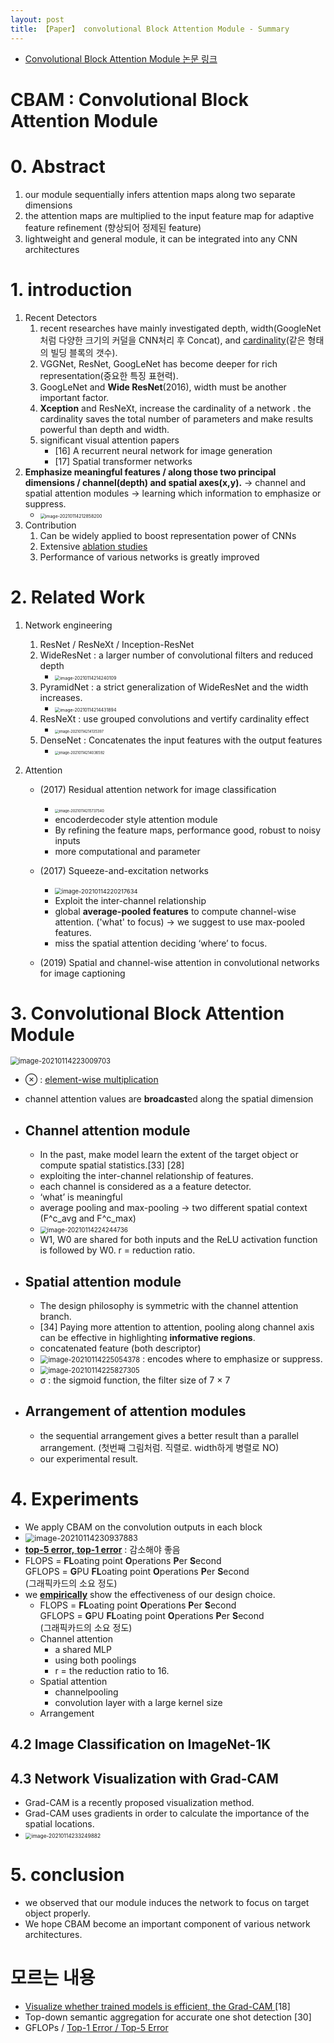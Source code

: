 ```yaml
---
layout: post
title: 【Paper】 convolutional Block Attention Module - Summary
---
```


- [Convolutional Block Attention Module 논문 링크](https://openaccess.thecvf.com/content_ECCV_2018/papers/Sanghyun_Woo_Convolutional_Block_Attention_ECCV_2018_paper.pdf)



# CBAM : Convolutional Block Attention Module

# 0. Abstract

1.  our module sequentially infers attention maps along two separate dimensions
2.   the attention maps are multiplied to the input feature map for adaptive feature refinement (향상되어 정제된 feature)
3.   lightweight and general module, it can be integrated into any CNN architectures



# 1. introduction

1. Recent Detectors
   1. recent researches  have mainly investigated depth, width(GoogleNet처럼 다양한 크기의 커덜을 CNN처리 후 Concat), and [cardinality](https://everyday-deeplearning.tistory.com/entry/%EC%B4%88-%EA%B0%84%EB%8B%A8-%EB%85%BC%EB%AC%B8%EB%A6%AC%EB%B7%B0ResNext)(같은 형태의 빌딩 블록의 갯수).
   2. VGGNet, ResNet, GoogLeNet has become deeper for rich representation(중요한 특징 표현력).
   3. GoogLeNet  and **Wide ResNet**(2016), width must be another important factor.
   4. **Xception** and ResNeXt, increase the cardinality of a network . the cardinality saves the total number of parameters and make results powerful than depth and width.
   5. significant visual attention papers 
      - \[16\] A recurrent neural network for image generation
      - \[17\] Spatial transformer networks
2. **Emphasize meaningful features / along those two principal dimensions / channel(depth) and spatial axes(x,y).** -> channel and spatial attention modules ->  learning which information to emphasize or suppress.
   - <img src="C:\Users\sb020\AppData\Roaming\Typora\typora-user-images\image-20210114212858200.png" alt="image-20210114212858200" style="zoom:50%;" />
3. Contribution
   1. Can be widely applied to boost representation power of CNNs
   2. Extensive [ablation studies](https://cumulu-s.tistory.com/8)
   3. Performance of various networks is greatly improved



# 2. Related Work

1. Network engineering

   1. ResNet / ResNeXt / Inception-ResNet 
   2. WideResNet :  a larger number of convolutional filters and reduced depth
      - <img src="C:\Users\sb020\AppData\Roaming\Typora\typora-user-images\image-20210114214240109.png" alt="image-20210114214240109" style="zoom: 50%;" />
   3. PyramidNet : a strict generalization of WideResNet and the width increases.
      - <img src="C:\Users\sb020\AppData\Roaming\Typora\typora-user-images\image-20210114214431894.png" alt="image-20210114214431894" style="zoom:50%;" />
   4. ResNeXt : use grouped convolutions and vertify cardinality effect
      - <img src="C:\Users\sb020\AppData\Roaming\Typora\typora-user-images\image-20210114214135397.png" alt="image-20210114214135397" style="zoom:40%;" />
   5. DenseNet :  Concatenates the input features with the output features 
      - <img src="C:\Users\sb020\AppData\Roaming\Typora\typora-user-images\image-20210114214036592.png" alt="image-20210114214036592" style="zoom:40%;" />

2. Attention

   - (2017) Residual attention network for image classification
     - <img src="C:\Users\sb020\AppData\Roaming\Typora\typora-user-images\image-20210114215737540.png" alt="image-20210114215737540" style="zoom: 40%;" />
     - encoderdecoder style attention module
     - By refining the feature maps, performance good, robust to noisy inputs
     - more computational and parameter 

   - (2017) Squeeze-and-excitation networks
     - <img src="C:\Users\sb020\AppData\Roaming\Typora\typora-user-images\image-20210114220217634.png" alt="image-20210114220217634" style="zoom:67%;" />
     - Exploit the inter-channel relationship
     - global **average-pooled features** to compute channel-wise attention. ('what' to focus) -> we suggest to use max-pooled features. 
     -  miss the spatial attention deciding ‘where’ to focus.
   - (2019)  Spatial and channel-wise attention in convolutional networks for image captioning



# 3. Convolutional Block Attention Module

<img src="C:\Users\sb020\AppData\Roaming\Typora\typora-user-images\image-20210114223009703.png" alt="image-20210114223009703" style="zoom:80%;" />

- ⊗ : [element-wise multiplication](https://m.blog.naver.com/PostView.nhn?blogId=cjh226&logNo=221356199190&proxyReferer=https:%2F%2Fwww.google.com%2F) 
- channel attention values are **broadcast**ed along the spatial dimension

- ## **Channel attention module**

  - In the past, make model learn the extent of the target object  or compute spatial statistics.\[33\] \[28\]
  -  exploiting the inter-channel relationship of features.
  -  each channel is considered as a a feature detector.
  - ‘what’ is meaningful 
  - average pooling and max-pooling -> two different spatial context (F^c_avg and F^c_max)
  - <img src="C:\Users\sb020\AppData\Roaming\Typora\typora-user-images\image-20210114224244736.png" alt="image-20210114224244736" style="zoom:70%;" />
  - W1, W0  are shared for both inputs and the ReLU activation function is followed by W0. r =  reduction ratio.

- ## **Spatial attention module**

  -  The design philosophy is symmetric with the channel attention branch.
  - \[34\] Paying more attention to attention, pooling along channel axis can be effective in highlighting **informative regions**. 
  - concatenated feature (both descriptor) 
  - <img src="C:\Users\sb020\AppData\Roaming\Typora\typora-user-images\image-20210114225054378.png" alt="image-20210114225054378" style="zoom:80%;" /> : encodes where to emphasize or suppress.
  - <img src="C:\Users\sb020\AppData\Roaming\Typora\typora-user-images\image-20210114225827305.png" alt="image-20210114225827305" style="zoom: 80%;" />
  -  σ : the sigmoid function,  the filter size of 7 × 7

- ## **Arrangement of attention modules**

  - the sequential arrangement gives a better result than a parallel arrangement. (첫번째 그림처럼. 직렬로. width하게 병렬로 NO)
  - our experimental result.



# 4. Experiments

- We apply CBAM on the convolution outputs in each block
- <img src="C:\Users\sb020\AppData\Roaming\Typora\typora-user-images\image-20210114230937883.png" alt="image-20210114230937883" style="zoom:90%;" />
- [**top-5 error,** **top-1 error**](https://bskyvision.com/422) : 감소해야 좋음
- FLOPS = **FL**oating point **O**perations **P**er **S**econd   
  GFLOPS = **G**PU **FL**oating point **O**perations **P**er **S**econd  
  (그래픽카드의 소요 정도)
- we [**empirically**](https://en.dict.naver.com/#/search?query=empirically) show the effectiveness of our design choice.
  - FLOPS = **FL**oating point **O**perations **P**er **S**econd   
    GFLOPS = **G**PU **FL**oating point **O**perations **P**er **S**econd  
    (그래픽카드의 소요 정도)
  - Channel attention 
    - a shared MLP
    - using both poolings
    - r = the reduction ratio to 16.
  - Spatial attention
    -  channelpooling
    - convolution layer with a large kernel size
  - Arrangement



## 4.2 Image Classification on ImageNet-1K

## 4.3 Network Visualization with Grad-CAM

- Grad-CAM is a recently proposed visualization method.
- Grad-CAM uses gradients in order to calculate the importance of the spatial locations.
- <img src="C:\Users\sb020\AppData\Roaming\Typora\typora-user-images\image-20210114233249882.png" alt="image-20210114233249882" style="zoom:60%;" />



# 5. conclusion

- we observed that our module induces the network to focus on target object properly.
- We hope CBAM become an important component of various network architectures.



# 모르는 내용

- [Visualize whether trained models is efficient, the Grad-CAM ](https://arxiv.org/abs/1610.02391) \[18\]
- Top-down semantic aggregation for accurate one shot detection \[30\]
- GFLOPs / [Top-1 Error / Top-5 Error](https://bskyvision.com/422)



























